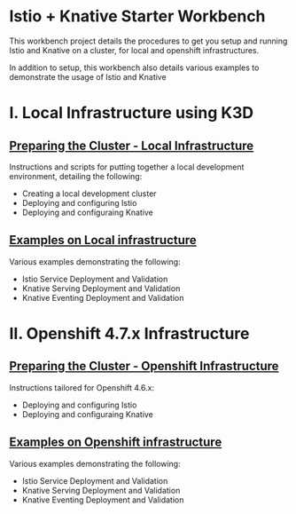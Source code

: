 # Istio + Knative Starter Workbench

This workbench project details the procedures to get you setup and running Istio and Knative on a cluster, for local and openshift infrastructures. 

In addition to setup, this workbench also details various examples to demonstrate the usage of Istio and Knative

# I. Local Infrastructure using K3D

## [Preparing the Cluster - Local Infrastructure](docs/LOCAL_SETUP.md)

Instructions and scripts for putting together a local development environment, detailing the following: 

- Creating a local development cluster
- Deploying and configuring Istio
- Deploying and configuraing Knative

## [Examples on Local infrastructure](docs/LOCAL_EXAMPLES.md)

Various examples demonstrating the following: 

- Istio Service Deployment and Validation
- Knative Serving Deployment and Validation
- Knative Eventing Deployment and Validation

# II. Openshift 4.7.x Infrastructure

## [Preparing the Cluster - Openshift Infrastructure](docs/OCP_SETUP.md)

Instructions tailored for Openshift 4.6.x: 

- Deploying and configuring Istio
- Deploying and configuraing Knative

## [Examples on Openshift infrastructure](docs/OCP_EXAMPLES.md)

Various examples demonstrating the following: 

- Istio Service Deployment and Validation
- Knative Serving Deployment and Validation
- Knative Eventing Deployment and Validation
